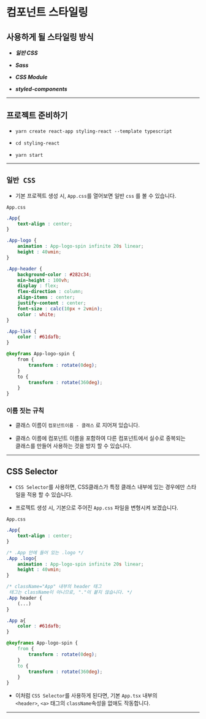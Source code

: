    <br>

# 컴포넌트 스타일링

## 사용하게 될 스타일링 방식

* ***일반 CSS***

* ***Sass***

* ***CSS Module***

* ***styled-components***

<hr>

## 프로젝트 준비하기

* `yarn create react-app styling-react --template typescript`

* `cd styling-react`

* `yarn start`

<hr>

## `일반 CSS`

* 기본 프로젝트 생성 시, `App.css`를 열어보면 일반 `css` 를 볼 수 있습니다.

`App.css`
```css
.App{
    text-align : center;
}

.App-logo {
    animation : App-logo-spin infinite 20s linear;
    height : 40vmin;
}

.App-header {
    background-color : #282c34;
    min-height : 100vh;
    display : flex;
    flex-direction : column;
    align-items : center;
    justify-content : center;
    font-size : calc(10px + 2vmin);
    color : white;
}

.App-link {
    color : #61dafb;
}

@keyframs App-logo-spin {
    from {
        transform : rotate(0deg);
    }
    to {
        transform : rotate(360deg);
    }
}
```

### 이름 짓는 규칙

* 클래스 이름이 `컴포넌트이름 - 클래스` 로 지어져 있습니다.

* 클래스 이름에 컴포넌트 이름을 포함하여 다른 컴포넌트에서 실수로 중복되는<br>
클래스를 만들어 사용하는 것을 방지 할 수 있습니다.

<hr>

## CSS Selector

* `CSS Selector`를 사용하면, CSS클래스가 특정 클래스 내부에 있는 경우에만 스타일을 적용 할 수 있습니다.

* 프로젝트 생성 시, 기본으로 주어진 `App.css` 파일을 변형시켜 보겠습니다.

`App.css`
```css
.App{
    text-align : center;
}

/* .App 안에 들어 있는 .logo */
.App .logo{
    animation : App-logo-spin infinite 20s linear;
    height : 40vmin;
}

/* className="App" 내부의 header 태그
 태그는 className이 아니므로, "."이 붙지 않습니다. */
.App header {
    (...)
}

.App a{
    color : #61dafb;
}

@keyframes App-logo-spin {
    from {
        transform : rotate(0deg);
    }
    to {
        transform : rotate(360deg);
    }
}
```
* 이처럼 `CSS Selector`를 사용하게 된다면, 기본 `App.tsx` 내부의<br>
`<header>`, `<a>` 태그의 `className`속성을 없애도 작동합니다.

<hr>
